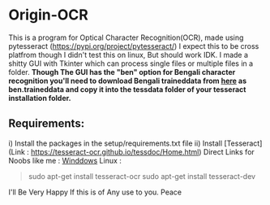 # Origin-OCR
This is a program for Optical Character Recognition(OCR), made using pytesseract (https://pypi.org/project/pytesseract/)
I expect this to be cross platfrom though I didn't test this on linux, But should work IDK.
I made a shitty GUI with Tkinter which can process single files or multiple files in a folder.
**Though The GUI has the "ben" option for Bengali character recognition you'll need to download Bengali traineddata from [here](https://github.com/tesseract-ocr/tessdata) as ben.traineddata and copy it into the tessdata folder of your tesseract installation folder.**

## Requirements:
i)  Install the packages in the setup/requirements.txt file
ii) Install [Tesseract](Link : https://tesseract-ocr.github.io/tessdoc/Home.html)
  Direct Links for Noobs like me :
  [Winddows](https://github.com/UB-Mannheim/tesseract/wiki)
  Linux : 
  >sudo apt-get install tesseract-ocr
  >sudo apt-get install tesseract-dev

I'll Be Very Happy If this is of Any use to you. Peace